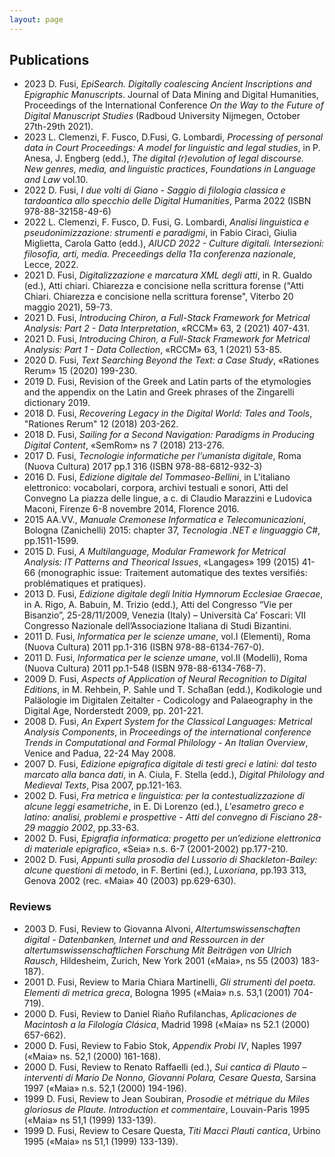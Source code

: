 ```yaml
---
layout: page
---
```


## Publications

- 2023 D. Fusi, _EpiSearch. Digitally coalescing Ancient Inscriptions and Epigraphic Manuscripts_. Journal of Data Mining and Digital Humanities, Proceedings of the International Conference _On the Way to the Future of Digital Manuscript Studies_ (Radboud University Nijmegen, October 27th-29th 2021).
- 2023 L. Clemenzi, F. Fusco, D.Fusi, G. Lombardi, _Processing of personal data in Court Proceedings: A model for linguistic and legal studies_, in P. Anesa, J. Engberg (edd.), _The digital (r)evolution of legal discourse. New genres, media, and linguistic practices_, _Foundations in Language and Law_ vol.10.
- 2022 D. Fusi, _I due volti di Giano - Saggio di filologia classica e tardoantica allo specchio delle Digital Humanities_, Parma 2022 (ISBN 978-88-32158-49-6)
- 2022 L. Clemenzi, F. Fusco, D. Fusi, G. Lombardi, _Analisi linguistica e pseudonimizzazione: strumenti e paradigmi_, in Fabio Ciracì, Giulia Miglietta, Carola Gatto (edd.), _AIUCD 2022 - Culture digitali. Intersezioni: filosofia, arti, media. Preceedings della 11a conferenza nazionale_, Lecce, 2022.
- 2021 D. Fusi, _Digitalizzazione e marcatura XML degli atti_, in R. Gualdo (ed.), Atti chiari. Chiarezza e concisione nella scrittura forense ("Atti Chiari. Chiarezza e concisione nella scrittura forense", Viterbo 20 maggio 2021), 59-73.
- 2021 D. Fusi, _Introducing Chiron, a Full-Stack Framework for Metrical Analysis: Part 2 - Data Interpretation_, «RCCM» 63, 2 (2021) 407-431.
- 2021 D. Fusi, _Introducing Chiron, a Full-Stack Framework for Metrical Analysis: Part 1 - Data Collection_, «RCCM» 63, 1 (2021) 53-85.
- 2020 D. Fusi, _Text Searching Beyond the Text: a Case Study_, «Rationes Rerum» 15 (2020) 199-230.
- 2019 D. Fusi, Revision of the Greek and Latin parts of the etymologies and the appendix on the Latin and Greek phrases of the Zingarelli dictionary 2019.
- 2018 D. Fusi, _Recovering Legacy in the Digital World: Tales and Tools_, "Rationes Rerum" 12 (2018) 203-262.
- 2018 D. Fusi, _Sailing for a Second Navigation: Paradigms in Producing Digital Content_, «SemRom» ns 7 (2018) 213-276.
- 2017 D. Fusi, _Tecnologie informatiche per l’umanista digitale_, Roma (Nuova Cultura) 2017 pp.1 316 (ISBN 978-88-6812-932-3)
- 2016 D. Fusi, _Edizione digitale del Tommaseo-Bellini_, in L'italiano elettronico: vocabolari, corpora, archivi testuali e sonori, Atti del Convegno La piazza delle lingue, a c. di Claudio Marazzini e Ludovica Maconi, Firenze 6-8 novembre 2014, Florence 2016.
- 2015 AA.VV., _Manuale Cremonese Informatica e Telecomunicazioni_, Bologna (Zanichelli) 2015: chapter 37, _Tecnologia .NET e linguaggio C#_, pp.1511-1599.
- 2015 D. Fusi, _A Multilanguage, Modular Framework for Metrical Analysis: IT Patterns and Theorical Issues_, «Langages» 199 (2015) 41-66 (monographic issue: Traitement automatique des textes versifiés: problématiques et pratiques).
- 2013 D. Fusi, _Edizione digitale degli Initia Hymnorum Ecclesiae Graecae_, in A. Rigo, A. Babuin, M. Trizio (edd.), Atti del Congresso “Vie per Bisanzio”, 25-28/11/2009, Venezia (Italy) – Università Ca’ Foscari: VII Congresso Nazionale dell’Associazione Italiana di Studi Bizantini.
- 2011 D. Fusi, _Informatica per le scienze umane_, vol.I (Elementi), Roma (Nuova Cultura) 2011 pp.1-316 (ISBN 978-88-6134-767-0).
- 2011 D. Fusi, _Informatica per le scienze umane_, vol.II (Modelli), Roma (Nuova Cultura) 2011 pp.1-548 (ISBN 978-88-6134-768-7).
- 2009 D. Fusi, _Aspects of Application of Neural Recognition to Digital Editions_, in M. Rehbein, P. Sahle und T. Schaßan (edd.), Kodikologie und Paläologie im Digitalen Zeitalter - Codicology and Palaeography in the Digital Age, Norderstedt 2009, pp. 201-221.
- 2008 D. Fusi, _An Expert System for the Classical Languages: Metrical Analysis Components_, in _Proceedings of the international conference Trends in Computational and Formal Philology - An Italian Overview_, Venice and Padua, 22-24 May 2008.
- 2007 D. Fusi, _Edizione epigrafica digitale di testi greci e latini: dal testo marcato alla banca dati_, in A. Ciula, F. Stella (edd.), _Digital Philology and Medieval Texts_, Pisa 2007, pp.121-163.
- 2002 D. Fusi, _Fra metrica e linguistica: per la contestualizzazione di alcune leggi esametriche_, in E. Di Lorenzo (ed.), _L'esametro greco e latino: analisi, problemi e prospettive - Atti del convegno di Fisciano 28-29 maggio 2002_, pp.33-63.
- 2002 D. Fusi, _Epigrafia informatica: progetto per un’edizione elettronica di materiale epigrafico_, «Seia» n.s. 6-7 (2001-2002) pp.177-210.
- 2002 D. Fusi, _Appunti sulla prosodia del Lussorio di Shackleton-Bailey: alcune questioni di metodo_, in F. Bertini (ed.), _Luxoriana_, pp.193 313, Genova 2002 (rec. «Maia» 40 (2003) pp.629-630).

### Reviews

- 2003 D. Fusi, Review to Giovanna Alvoni, _Altertumswissenschaften digital - Datenbanken, Internet und and Ressourcen in der altertumswissenschaftlichen Forschung Mit Beiträgen von Ulrich Rausch_, Hildesheim, Zurich, New York 2001 («Maia», ns 55 (2003) 183-187).
- 2001 D. Fusi, Review to Maria Chiara Martinelli, _Gli strumenti del poeta. Elementi di metrica greca_, Bologna 1995 («Maia» n.s. 53,1 (2001) 704-719).
- 2000 D. Fusi, Review to Daniel Riaño Rufilanchas, _Aplicaciones de Macintosh a la Filología Clásica_, Madrid 1998 («Maia» ns 52.1 (2000) 657-662).
- 2000 D. Fusi, Review to Fabio Stok, _Appendix Probi IV_, Naples 1997 («Maia» ns. 52,1 (2000) 161-168).
- 2000 D. Fusi, Review to Renato Raffaelli (ed.), _Sui cantica di Plauto – interventi di Mario De Nonno, Giovanni Polara, Cesare Questa_, Sarsina 1997 («Maia» n.s. 52,1 (2000) 194-196).
- 1999 D. Fusi, Review to Jean Soubiran, _Prosodie et métrique du Miles gloriosus de Plaute. Introduction et commentaire_, Louvain-Paris 1995 («Maia» ns 51,1 (1999) 133-139).
- 1999 D. Fusi, Review to Cesare Questa, _Titi Macci Plauti cantica_, Urbino 1995 («Maia» ns 51,1 (1999) 133-139).
